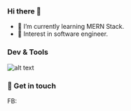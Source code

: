 ### Hi there 👋
- 🌱 I’m currently learning MERN Stack.
- 👯 Interest in software engineer.

### Dev & Tools
![alt text](https://www.iconspng.com/images/react-logo-icon.jpg)

### 💖 Get in touch
FB: 

<!--
**NanthawatKTY/NanthawatKTY** is a ✨ _special_ ✨ repository because its `README.md` (this file) appears on your GitHub profile.

Here are some ideas to get you started:

- 🔭 I’m currently working on ...
- 🌱 I’m currently learning ...
- 👯 I’m looking to collaborate on ...
- 🤔 I’m looking for help with ...
- 💬 Ask me about ...
- 📫 How to reach me: ...
- 😄 Pronouns: ...
- ⚡ Fun fact: ...
-->
